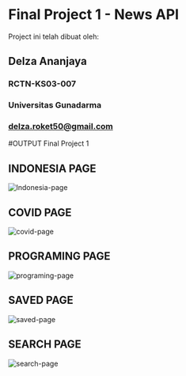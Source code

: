 # Final Project 1 - News API
Project ini telah dibuat oleh:

## Delza Ananjaya
### RCTN-KS03-007
### Universitas Gunadarma
### delza.roket50@gmail.com

#OUTPUT Final Project 1

## INDONESIA PAGE
![Indonesia-page](https://user-images.githubusercontent.com/99465619/165860603-fc2b4ed8-3635-44a5-9579-55fe98106ce5.png)

## COVID PAGE
![covid-page](https://user-images.githubusercontent.com/99465619/165860620-de5445cc-01b8-4e30-923f-9c8041515fdf.png)

## PROGRAMING PAGE
![programing-page](https://user-images.githubusercontent.com/99465619/165860629-16b776f7-a634-4d0a-bb89-507dd2981e2a.png)

## SAVED PAGE
![saved-page](https://user-images.githubusercontent.com/99465619/165860638-d7f5abef-7134-4050-91da-695c443f1c52.png)

## SEARCH PAGE
![search-page](https://user-images.githubusercontent.com/99465619/165860644-2e7e4d27-3bd6-42dd-8367-9a03d206e259.png)

